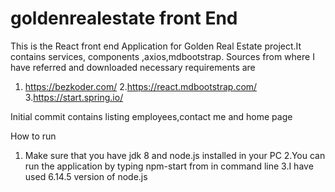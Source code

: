 # goldenrealestate front End
This is the React front end Application  for Golden  Real  Estate project.It contains services, components ,axios,mdbootstrap.
Sources from where I have referred and downloaded necessary requirements are 
1. https://bezkoder.com/
2.https://react.mdbootstrap.com/
3.https://start.spring.io/

Initial commit contains listing employees,contact me and home page 

How to run 

1. Make sure that you have jdk 8 and node.js installed in your PC 
2.You can run the application by typing npm-start from <Your directory><react-crud> in command line
3.I have used 6.14.5 version of node.js
